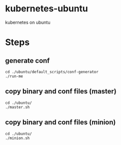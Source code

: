 # kubernetes-ubuntu
kubernetes on ubuntu

# Steps
## generate conf

	cd ./ubuntu/default_scripts/conf-generator
	./run-me

## copy binary and conf files (master)

	cd ./ubuntu/
	./master.sh

## copy binary and conf files (minion)

	cd ./ubuntu/
	./minion.sh
